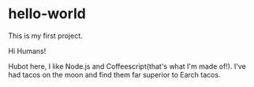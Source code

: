 # hello-world
This is my first project.

Hi Humans!

Hubot here, I like Node.js and Coffeescript(that's what I'm made of!).
I've had tacos on the moon and find them far superior to Earch tacos.
